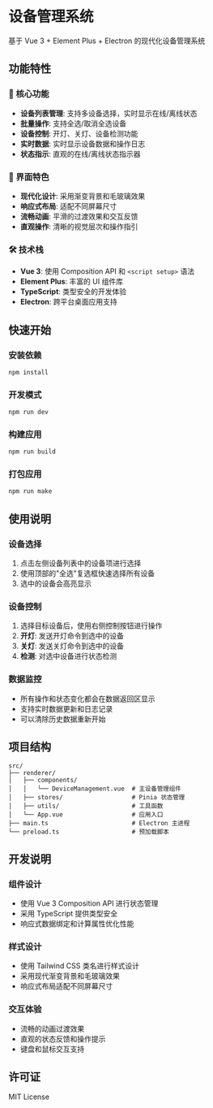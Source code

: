 # 设备管理系统

基于 Vue 3 + Element Plus + Electron 的现代化设备管理系统

## 功能特性

### 🎯 核心功能
- **设备列表管理**: 支持多设备选择，实时显示在线/离线状态
- **批量操作**: 支持全选/取消全选设备
- **设备控制**: 开灯、关灯、设备检测功能
- **实时数据**: 实时显示设备数据和操作日志
- **状态指示**: 直观的在线/离线状态指示器

### 🎨 界面特色
- **现代化设计**: 采用渐变背景和毛玻璃效果
- **响应式布局**: 适配不同屏幕尺寸
- **流畅动画**: 平滑的过渡效果和交互反馈
- **直观操作**: 清晰的视觉层次和操作指引

### 🛠 技术栈
- **Vue 3**: 使用 Composition API 和 `<script setup>` 语法
- **Element Plus**: 丰富的 UI 组件库
- **TypeScript**: 类型安全的开发体验
- **Electron**: 跨平台桌面应用支持

## 快速开始

### 安装依赖
```bash
npm install
```

### 开发模式
```bash
npm run dev
```

### 构建应用
```bash
npm run build
```

### 打包应用
```bash
npm run make
```

## 使用说明

### 设备选择
1. 点击左侧设备列表中的设备项进行选择
2. 使用顶部的"全选"复选框快速选择所有设备
3. 选中的设备会高亮显示

### 设备控制
1. 选择目标设备后，使用右侧控制按钮进行操作
2. **开灯**: 发送开灯命令到选中的设备
3. **关灯**: 发送关灯命令到选中的设备
4. **检测**: 对选中设备进行状态检测

### 数据监控
- 所有操作和状态变化都会在数据返回区显示
- 支持实时数据更新和日志记录
- 可以清除历史数据重新开始

## 项目结构

```
src/
├── renderer/
│   ├── components/
│   │   └── DeviceManagement.vue  # 主设备管理组件
│   ├── stores/                   # Pinia 状态管理
│   ├── utils/                    # 工具函数
│   └── App.vue                   # 应用入口
├── main.ts                       # Electron 主进程
└── preload.ts                    # 预加载脚本
```

## 开发说明

### 组件设计
- 使用 Vue 3 Composition API 进行状态管理
- 采用 TypeScript 提供类型安全
- 响应式数据绑定和计算属性优化性能

### 样式设计
- 使用 Tailwind CSS 类名进行样式设计
- 采用现代渐变背景和毛玻璃效果
- 响应式布局适配不同屏幕尺寸

### 交互体验
- 流畅的动画过渡效果
- 直观的状态反馈和操作提示
- 键盘和鼠标交互支持

## 许可证

MIT License
